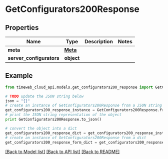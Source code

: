 # GetConfigurators200Response


## Properties
Name | Type | Description | Notes
------------ | ------------- | ------------- | -------------
**meta** | [**Meta**](Meta.md) |  | 
**server_configurators** | **object** |  | 

## Example

```python
from timeweb_cloud_api.models.get_configurators200_response import GetConfigurators200Response

# TODO update the JSON string below
json = "{}"
# create an instance of GetConfigurators200Response from a JSON string
get_configurators200_response_instance = GetConfigurators200Response.from_json(json)
# print the JSON string representation of the object
print GetConfigurators200Response.to_json()

# convert the object into a dict
get_configurators200_response_dict = get_configurators200_response_instance.to_dict()
# create an instance of GetConfigurators200Response from a dict
get_configurators200_response_form_dict = get_configurators200_response.from_dict(get_configurators200_response_dict)
```
[[Back to Model list]](../README.md#documentation-for-models) [[Back to API list]](../README.md#documentation-for-api-endpoints) [[Back to README]](../README.md)


